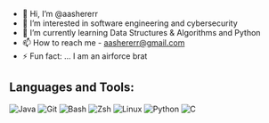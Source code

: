 - 👋 Hi, I’m @aashererr
- 👀 I’m interested in software engineering and cybersecurity
- 🫵 I’m currently learning Data Structures & Algorithms and Python
- 📫 How to reach me - aashererr@gmail.com
- ⚡ Fun fact: ... I am an airforce brat

## Languages and Tools:
![Java](https://img.shields.io/badge/Java-ED8B00?style=for-the-badge&logo=java&logoColor=white)
![Git](https://img.shields.io/badge/Git-F05032?style=for-the-badge&logo=git&logoColor=white)
![Bash](https://img.shields.io/badge/Bash-4EAA25?style=for-the-badge&logo=gnu-bash&logoColor=white)
![Zsh](https://img.shields.io/badge/Zsh-4D4D4D?style=for-the-badge&logo=gnu-bash&logoColor=white)
![Linux](https://img.shields.io/badge/Linux-FCC624?style=for-the-badge&logo=linux&logoColor=black)
![Python](https://img.shields.io/badge/Python-3776AB?style=for-the-badge&logo=python&logoColor=white)
![C](https://img.shields.io/badge/C-A8B9CC?style=for-the-badge&logo=c&logoColor=white)


<!---
aashererr/aashererr is a ✨ special ✨ repository because its `README.md` (this file) appears on your GitHub profile.
You can click the Preview link to take a look at your changes.
--->
